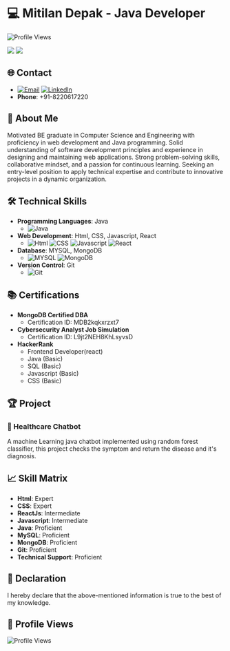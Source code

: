 # 💻 Mitilan Depak - Java Developer

![Profile Views](https://komarev.com/ghpvc/?username=mitilan02&color=blue)

<img src="https://cdn.dribbble.com/users/926537/screenshots/4502902/media/3f8bd37028526e0223e5fd780a318360.gif">

<img src="https://user-images.githubusercontent.com/73097560/115834477-dbab4500-a447-11eb-908a-139a6edaec5c.gif">





## 🌐 Contact
- [![Email](https://img.icons8.com/?size=100&id=EgRndDDLh8kS&format=png&color=000000)](mailto:mitilan02@gmail.com)  [![LinkedIn](https://img.icons8.com/?size=100&id=XRDimtpq5vCY&format=png&color=000000)](https://www.linkedin.com/in/mitilan-depak-063962239/)
- **Phone**: +91-8220617220

## 🚀 About Me
  Motivated BE graduate in Computer Science and Engineering with proficiency in web development and Java programming. Solid understanding of software development principles and experience in designing and maintaining web applications. Strong problem-solving skills, collaborative mindset, and a passion for continuous learning. Seeking an entry-level position to apply technical expertise and contribute to innovative projects in a dynamic organization.

## 🛠️ Technical Skills
- **Programming Languages**: Java
  - ![Java](https://img.icons8.com/?size=100&id=FRRACRKRsw2s&format=png&color=000000)
- **Web Development**: Html, CSS, Javascript, React
  - ![Html](https://img.icons8.com/?size=100&id=20909&format=png&color=000000) ![CSS](https://img.icons8.com/?size=100&id=21278&format=png&color=000000) ![Javascript](https://img.icons8.com/?size=100&id=108784&format=png&color=000000) ![React](https://img.icons8.com/?size=100&id=t4YbEbA834uH&format=png&color=000000)
- **Database**: MYSQL, MongoDB
  - ![MYSQL](https://img.icons8.com/?size=100&id=rgPSE6nAB766&format=png&color=000000) ![MongoDB](https://img.icons8.com/?size=100&id=bosfpvRzNOG8&format=png&color=000000)
- **Version Control**: Git
  - ![Git](https://img.icons8.com/?size=100&id=20906&format=png&color=000000)

## 📚 Certifications
- **MongoDB Certified DBA**
  - Certification ID: MDB2kqkxrzxt7
- **Cybersecurity Analyst Job Simulation**
  - Certification ID:  L9jt2NEH8KhLsyvsD
- **HackerRank**
  - Frontend Developer(react)
  - Java (Basic)
  - SQL (Basic)
  - Javascript (Basic)
  - CSS (Basic)

## 🏆 Project
### 🤖 Healthcare Chatbot
A machine Learning java chatbot implemented using random forest classifier, this project checks the symptom and return the disease and it's diagnosis.

## 📈 Skill Matrix
- **Html**: Expert
- **CSS**: Expert
- **ReactJs**: Intermediate
- **Javascript**: Intermediate
- **Java**: Proficient
- **MySQL**: Proficient
- **MongoDB**: Proficient
- **Git**: Proficient
- **Technical Support**: Proficient

## 📝 Declaration
I hereby declare that the above-mentioned information is true to the best of my knowledge.

## 🔗 Profile Views
![Profile Views](https://komarev.com/ghpvc/?username=mitilan02&color=blue)
